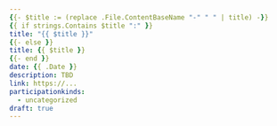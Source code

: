 ```yaml
---
{{- $title := (replace .File.ContentBaseName "-" " " | title) -}}
{{ if strings.Contains $title ":" }}
title: "{{ $title }}"
{{- else }}
title: {{ $title }}
{{- end }}
date: {{ .Date }}
description: TBD
link: https://...
participationkinds:
  - uncategorized
draft: true
---
```

